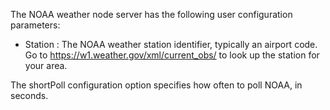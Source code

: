 The NOAA weather node server has the following user configuration
parameters:

- Station : The NOAA weather station identifier, typically an airport code. Go to https://w1.weather.gov/xml/current_obs/ to look up the station for your area.

The shortPoll configuration option specifies how often to poll NOAA, in seconds.
